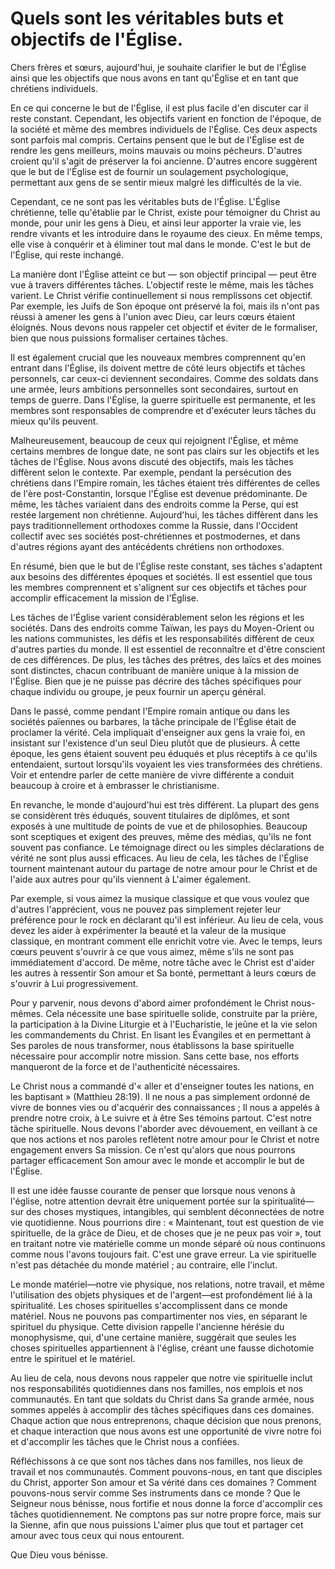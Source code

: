 # Quels sont les véritables buts et objectifs de l'Église.

Chers frères et sœurs, aujourd'hui, je souhaite clarifier le but de l'Église ainsi que les objectifs que nous avons en tant qu'Église et en tant que chrétiens individuels.

En ce qui concerne le but de l'Église, il est plus facile d'en discuter car il reste constant. Cependant, les objectifs varient en fonction de l'époque, de la société et même des membres individuels de l'Église. Ces deux aspects sont parfois mal compris. Certains pensent que le but de l'Église est de rendre les gens meilleurs, moins mauvais ou moins pécheurs. D'autres croient qu'il s'agit de préserver la foi ancienne. D'autres encore suggèrent que le but de l'Église est de fournir un soulagement psychologique, permettant aux gens de se sentir mieux malgré les difficultés de la vie.

Cependant, ce ne sont pas les véritables buts de l'Église. L'Église chrétienne, telle qu'établie par le Christ, existe pour témoigner du Christ au monde, pour unir les gens à Dieu, et ainsi leur apporter la vraie vie, les rendre vivants et les introduire dans le royaume des cieux. En même temps, elle vise à conquérir et à éliminer tout mal dans le monde. C'est le but de l'Église, qui reste inchangé.

La manière dont l'Église atteint ce but — son objectif principal — peut être vue à travers différentes tâches. L'objectif reste le même, mais les tâches varient. Le Christ vérifie continuellement si nous remplissons cet objectif. Par exemple, les Juifs de Son époque ont préservé la foi, mais ils n'ont pas réussi à amener les gens à l'union avec Dieu, car leurs cœurs étaient éloignés. Nous devons nous rappeler cet objectif et éviter de le formaliser, bien que nous puissions formaliser certaines tâches.

Il est également crucial que les nouveaux membres comprennent qu'en entrant dans l'Église, ils doivent mettre de côté leurs objectifs et tâches personnels, car ceux-ci deviennent secondaires. Comme des soldats dans une armée, leurs ambitions personnelles sont secondaires, surtout en temps de guerre. Dans l'Église, la guerre spirituelle est permanente, et les membres sont responsables de comprendre et d'exécuter leurs tâches du mieux qu'ils peuvent.

Malheureusement, beaucoup de ceux qui rejoignent l'Église, et même certains membres de longue date, ne sont pas clairs sur les objectifs et les tâches de l'Église. Nous avons discuté des objectifs, mais les tâches diffèrent selon le contexte. Par exemple, pendant la persécution des chrétiens dans l'Empire romain, les tâches étaient très différentes de celles de l'ère post-Constantin, lorsque l'Église est devenue prédominante. De même, les tâches variaient dans des endroits comme la Perse, qui est restée largement non chrétienne. Aujourd'hui, les tâches diffèrent dans les pays traditionnellement orthodoxes comme la Russie, dans l'Occident collectif avec ses sociétés post-chrétiennes et postmodernes, et dans d'autres régions ayant des antécédents chrétiens non orthodoxes.

En résumé, bien que le but de l'Église reste constant, ses tâches s'adaptent aux besoins des différentes époques et sociétés. Il est essentiel que tous les membres comprennent et s'alignent sur ces objectifs et tâches pour accomplir efficacement la mission de l'Église.

Les tâches de l'Église varient considérablement selon les régions et les sociétés. Dans des endroits comme Taïwan, les pays du Moyen-Orient ou les nations communistes, les défis et les responsabilités diffèrent de ceux d'autres parties du monde. Il est essentiel de reconnaître et d'être conscient de ces différences. De plus, les tâches des prêtres, des laïcs et des moines sont distinctes, chacun contribuant de manière unique à la mission de l'Église. Bien que je ne puisse pas décrire des tâches spécifiques pour chaque individu ou groupe, je peux fournir un aperçu général.

Dans le passé, comme pendant l'Empire romain antique ou dans les sociétés païennes ou barbares, la tâche principale de l'Église était de proclamer la vérité. Cela impliquait d'enseigner aux gens la vraie foi, en insistant sur l'existence d'un seul Dieu plutôt que de plusieurs. À cette époque, les gens étaient souvent peu éduqués et plus réceptifs à ce qu'ils entendaient, surtout lorsqu'ils voyaient les vies transformées des chrétiens. Voir et entendre parler de cette manière de vivre différente a conduit beaucoup à croire et à embrasser le christianisme.

En revanche, le monde d'aujourd'hui est très différent. La plupart des gens se considèrent très éduqués, souvent titulaires de diplômes, et sont exposés à une multitude de points de vue et de philosophies. Beaucoup sont sceptiques et exigent des preuves, même des médias, qu'ils ne font souvent pas confiance. Le témoignage direct ou les simples déclarations de vérité ne sont plus aussi efficaces. Au lieu de cela, les tâches de l'Église tournent maintenant autour du partage de notre amour pour le Christ et de l'aide aux autres pour qu'ils viennent à L'aimer également.

Par exemple, si vous aimez la musique classique et que vous voulez que d'autres l'apprécient, vous ne pouvez pas simplement rejeter leur préférence pour le rock en déclarant qu'il est inférieur. Au lieu de cela, vous devez les aider à expérimenter la beauté et la valeur de la musique classique, en montrant comment elle enrichit votre vie. Avec le temps, leurs cœurs peuvent s'ouvrir à ce que vous aimez, même s'ils ne sont pas immédiatement d'accord. De même, notre tâche avec le Christ est d'aider les autres à ressentir Son amour et Sa bonté, permettant à leurs cœurs de s'ouvrir à Lui progressivement.

Pour y parvenir, nous devons d'abord aimer profondément le Christ nous-mêmes. Cela nécessite une base spirituelle solide, construite par la prière, la participation à la Divine Liturgie et à l'Eucharistie, le jeûne et la vie selon les commandements du Christ. En lisant les Évangiles et en permettant à Ses paroles de nous transformer, nous établissons la base spirituelle nécessaire pour accomplir notre mission. Sans cette base, nos efforts manqueront de la force et de l'authenticité nécessaires.

Le Christ nous a commandé d'« aller et d'enseigner toutes les nations, en les baptisant » (Matthieu 28:19). Il ne nous a pas simplement ordonné de vivre de bonnes vies ou d'acquérir des connaissances ; Il nous a appelés à prendre notre croix, à Le suivre et à être Ses témoins partout. C'est notre tâche spirituelle. Nous devons l'aborder avec dévouement, en veillant à ce que nos actions et nos paroles reflètent notre amour pour le Christ et notre engagement envers Sa mission. Ce n'est qu'alors que nous pourrons partager efficacement Son amour avec le monde et accomplir le but de l'Église.

Il est une idée fausse courante de penser que lorsque nous venons à l'église, notre attention devrait être uniquement portée sur la spiritualité—sur des choses mystiques, intangibles, qui semblent déconnectées de notre vie quotidienne. Nous pourrions dire : « Maintenant, tout est question de vie spirituelle, de la grâce de Dieu, et de choses que je ne peux pas voir », tout en traitant notre vie matérielle comme un monde séparé où nous continuons comme nous l'avons toujours fait. C'est une grave erreur. La vie spirituelle n'est pas détachée du monde matériel ; au contraire, elle l'inclut.

Le monde matériel—notre vie physique, nos relations, notre travail, et même l'utilisation des objets physiques et de l'argent—est profondément lié à la spiritualité. Les choses spirituelles s'accomplissent dans ce monde matériel. Nous ne pouvons pas compartimenter nos vies, en séparant le spirituel du physique. Cette division rappelle l'ancienne hérésie du monophysisme, qui, d'une certaine manière, suggérait que seules les choses spirituelles appartiennent à l'église, créant une fausse dichotomie entre le spirituel et le matériel.

Au lieu de cela, nous devons nous rappeler que notre vie spirituelle inclut nos responsabilités quotidiennes dans nos familles, nos emplois et nos communautés. En tant que soldats du Christ dans Sa grande armée, nous sommes appelés à accomplir des tâches spécifiques dans ces domaines. Chaque action que nous entreprenons, chaque décision que nous prenons, et chaque interaction que nous avons est une opportunité de vivre notre foi et d'accomplir les tâches que le Christ nous a confiées.

Réfléchissons à ce que sont nos tâches dans nos familles, nos lieux de travail et nos communautés. Comment pouvons-nous, en tant que disciples du Christ, apporter Son amour et Sa vérité dans ces domaines ? Comment pouvons-nous servir comme Ses instruments dans ce monde ? Que le Seigneur nous bénisse, nous fortifie et nous donne la force d'accomplir ces tâches quotidiennement. Ne comptons pas sur notre propre force, mais sur la Sienne, afin que nous puissions L'aimer plus que tout et partager cet amour avec tous ceux qui nous entourent.

Que Dieu vous bénisse.

